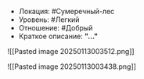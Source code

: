 - Локация: #Сумеречный-лес 
- Уровень: #Легкий 
- Отношение: #Добрый 
- Краткое описание: **"..."**

![[Pasted image 20250113003512.png]]

![[Pasted image 20250113003438.png]]

